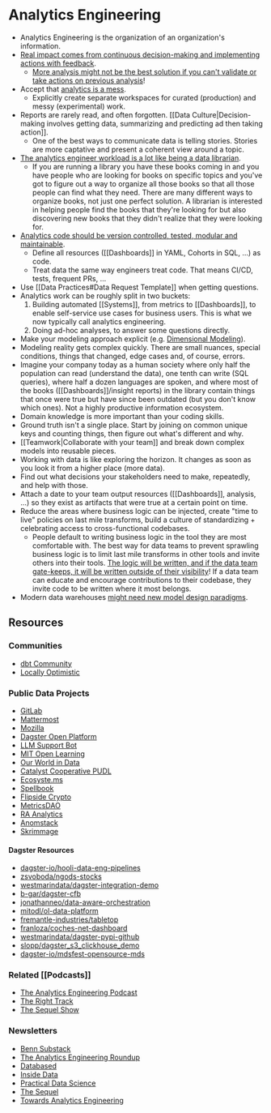 # Analytics Engineering

- Analytics Engineering is the organization of an organization's information.
- [Real impact comes from continuous decision-making and implementing actions with feedback](https://news.ycombinator.com/item?id=22808006).
  - [More analysis might not be the best solution if you can't validate or take actions on previous analysis](https://twitter.com/ejames_c/status/1753692862548697464)!
- Accept that [analytics is a mess](https://benn.substack.com/p/analytics-is-a-mess).
  - Explicitly create separate workspaces for curated (production) and messy (experimental) work.
- Reports are rarely read, and often forgotten. [[Data Culture|Decision-making involves getting data, summarizing and predicting ad then taking action]].
  - One of the best ways to communicate data is telling stories. Stories are more captative and present a coherent view around a topic.
- [The analytics engineer workload is a lot like being a data librarian](https://www.youtube.com/watch?v=T0Z_ibd3Hx0).
  - If you are running a library you have these books coming in and you have people who are looking for books on specific topics and you've got to figure out a way to organize all those books so that all those people can find what they need. There are many different ways to organize books, not just one perfect solution. A librarian is interested in helping people find the books that they're looking for but also discovering new books that they didn't realize that they were looking for.
- [Analytics code should be version controlled, tested, modular and maintainable](https://www.getdbt.com/analytics-engineering/why/).
  - Define all resources ([[Dashboards]] in YAML, Cohorts in SQL, ...) as code.
  - Treat data the same way engineers treat code. That means CI/CD, tests, frequent PRs, ...
- Use [[Data Practices#Data Request Template]] when getting questions.
- Analytics work can be roughly split in two buckets:
  1. Building automated [[Systems]], from metrics to [[Dashboards]], to enable self-service use cases for business users. This is what we now typically call analytics engineering.
  2. Doing ad-hoc analyses, to answer some questions directly.
- Make your modeling approach explicit (e.g. [Dimensional Modeling](https://youtu.be/lWPiSZf7-uQ)).
- Modeling reality gets complex quickly. There are small nuances, special conditions, things that changed, edge cases and, of course, errors.
- Imagine your company today as a human society where only half the population can read (understand the data), one tenth can write (SQL queries), where half a dozen languages are spoken, and where most of the books ([[Dashboards]]/insight reports) in the library contain things that once were true but have since been outdated (but you don't know which ones). Not a highly productive information ecosystem.
- Domain knowledge is more important than your coding skills.
- Ground truth isn't a single place. Start by joining on common unique keys and counting things, then figure out what's different and why.
- [[Teamwork|Collaborate with your team]] and break down complex models into reusable pieces.
- Working with data is like exploring the horizon. It changes as soon as you look it from a higher place (more data).
- Find out what decisions your stakeholders need to make, repeatedly, and help with those.
- Attach a date to your team output resources ([[Dashboards]], analysis, ...) so they exist as artifacts that were true at a certain point on time.
- Reduce the areas where business logic can be injected, create "time to live" policies on last mile transforms, build a culture of standardizing + celebrating access to cross-functional codebases.
  - People default to writing business logic in the tool they are most comfortable with. The best way for data teams to prevent sprawling business logic is to limit last mile transforms in other tools and invite others into their tools. [The logic will be written, and if the data team gate-keeps, it will be written outside of their visibility](https://ian-macomber.medium.com/data-systems-tend-towards-production-be5a86f65561)! If a data team can educate and encourage contributions to their codebase, they invite code to be written where it most belongs.
- Modern data warehouses [might need new model design paradigms](https://github.com/ActivitySchema/ActivitySchema/blob/main/2.0.md).

## Resources

### Communities

- [dbt Community](https://www.getdbt.com/community/)
- [Locally Optimistic](https://locallyoptimistic.com/community/)

### Public Data Projects

- [GitLab](https://gitlab.com/gitlab-data/analytics/-/tree/master/transform/snowflake-dbt)
- [Mattermost](https://github.com/mattermost/mattermost-data-warehouse/tree/master/transform/snowflake-dbt)
- [Mozilla](https://github.com/mozilla/bigquery-etl)
- [Dagster Open Platform](https://github.com/dagster-io/dagster-open-platform)
- [LLM Support Bot](https://github.com/PedramNavid/llm-support-bot)
- [MIT Open Learning](https://github.com/mitodl/ol-data-platform)
- [Our World in Data](https://github.com/owid/etl)
- [Catalyst Cooperative PUDL](https://github.com/catalyst-cooperative/pudl)
- [Ecosyste.ms](https://github.com/ecosyste-ms)
- [Spellbook](https://github.com/duneanalytics/spellbook/)
- [Flipside Crypto](https://github.com/FlipsideCrypto/external-models)
- [MetricsDAO](https://github.com/MetricsDAO)
- [RA Analytics](https://github.com/rittmananalytics/ra_data_warehouse)
- [Anomstack](https://github.com/andrewm4894/anomstack)
- [Skrimmage](https://github.com/Skrimmage/Data-Platform)

#### Dagster Resources

- [dagster-io/hooli-data-eng-pipelines](https://github.com/dagster-io/hooli-data-eng-pipelines)
- [zsvoboda/ngods-stocks](https://github.com/zsvoboda/ngods-stocks/tree/main)
- [westmarindata/dagster-integration-demo](https://github.com/westmarindata/dagster-integration-demo)
- [b-gar/dagster-cfb](https://github.com/b-gar/dagster-cfb)
- [jonathanneo/data-aware-orchestration](https://github.com/jonathanneo/data-aware-orchestration)
- [mitodl/ol-data-platform](https://github.com/mitodl/ol-data-platform)
- [fremantle-industries/tabletop](https://github.com/fremantle-industries/tabletop)
- [franloza/coches-net-dashboard](https://github.com/franloza/coches-net-dashboard)
- [westmarindata/dagster-pypi-github](https://github.com/westmarindata/dagster-pypi-github/)
- [slopp/dagster_s3_clickhouse_demo](https://github.com/slopp/dagster_s3_clickhouse_demo)
- [dagster-io/mdsfest-opensource-mds](https://github.com/dagster-io/mdsfest-opensource-mds)

### Related [[Podcasts]]

- [The Analytics Engineering Podcast](https://open.spotify.com/show/4BKMMeVXk4jJnAQSqGSJvE)
- [The Right Track](https://www.heavybit.com/library/podcasts/the-right-track/)
- [The Sequel Show](https://open.spotify.com/show/3jEoi1pGXyQSGecv1xiLvQ)

### Newsletters

- [Benn Substack](https://benn.substack.com/)
- [The Analytics Engineering Roundup](https://benn.substack.com/)
- [Databased](https://pedram.substack.com/)
- [Inside Data](https://mikkeldengsoe.substack.com/)
- [Practical Data Science](https://harterrt.substack.com/)
- [The Sequel](https://thesequel.substack.com/)
- [Towards Analytics Engineering](https://towardsanalyticsengineering.substack.com/)
